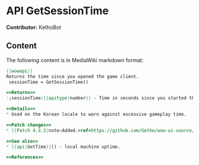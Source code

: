 # API GetSessionTime

**Contributor:** KethoBot

## Content

The following content is in MediaWiki markdown format:

```mediawiki
{{wowapi}}
Returns the time since you opened the game client.
 sessionTime = GetSessionTime()

==Returns==
:;sessionTime:{{apitype|number}} - Time in seconds since you started the game client.

==Details==
* Used on the Korean locale to warn against excessive gameplay time.

==Patch changes==
* {{Patch 4.3.2|note=Added.<ref>https://github.com/Gethe/wow-ui-source/commit/3770c879e4a0db9f4f37e835a77d69eb0ec66efb#diff-54f1522769d9602c5cdd7b482d137f70R446</ref>}}

==See also==
* {{api|GetTime}}() - local machine uptime.

==References==
```